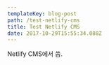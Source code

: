 ```yaml
---
templateKey: blog-post
path: /test-netlify-cms
title: Test Netlify CMS
date: 2017-10-29T15:55:34.088Z
---
```

Netlify CMS에서 씀.
